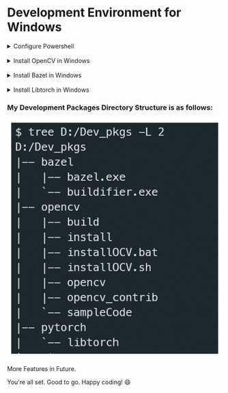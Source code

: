 # Development Environment for Windows

<details><summary> Configure Powershell</summary>

<br>

- [Install Powershell.](#install-powershell)
- [Install VSCode - 1.70.0](#install-vscode---1700)
- [Setup Powershell Terminal with oh-my-posh](#setup-powershell-terminal-with-oh-my-posh)
- [Install Git](#install-git)
- [Install PSReadLine - Autocompletion in Powershell](#install-psreadline---autocompletion-in-powershell)
- [Install Terminal-icons](#install-terminal-icons)
- [Install Posh-Git](#install-posh-git)

## Install Powershell.

[Here](https://apps.microsoft.com/store/detail/windows-terminal/9N0DX20HK701?hl=en-mm&gl=MM).

## Install VSCode - 1.70.0

[Get it](https://code.visualstudio.com/sha/download?build=stable&os=win32-x64-user).

## Setup Powershell Terminal with oh-my-posh

In Windows Terminal, change the default profile to **Powershell**. To open the setting, press **Ctrl + ,**.

<details><summary> View Image</summary>

![default](./assets/set_default_ps.png)

</details>

<br>

In the terminal, type

```
winget install JanDeDobbeleer.OhMyPosh -s winget
```
Launch new Powershell with administrator.

```
oh-my-posh font install
```
In the font list, install FiraCode and Meslo.

Then change the font in Windows Terminal. To open the setting, press **Ctrl + ,**.

<details><summary> View Image</summary>

![change_font](./assets/change_font.png)

</details>

> We need to change font for the terminal to render the icon needed for oh-my-posh themes.

To see available themes and apply it to terminal, enter the following command,

```
Get-PoshThemes
oh-my-posh init pwsh --config $env:POSH_THEMES_PATH\amro.omp.json | Invoke-Expression
```

But above theme change will be disappeared everytime you launch new terminal. To make changes everytime,

```
code .\.config\powershell\user_profile.ps1
```

In the file, write the following code snippet and save.

```
# oh-my-posh prompt
oh-my-posh init pwsh --config $env:POSH_THEMES_PATH\amro.omp.json | Invoke-Expression
```

Go back to your terminal, type

```
code $PROFILE.CurrentUserCurrentHost
```

In the file, write the following command and save.

```
. ${env:USERPROFILE}\.config\powershell\user_profile.ps1
```

## Install Git

Launch the powershell.

```
winget install --id Git.Git -e --source winget
```

## Install PSReadLine - Autocompletion in Powershell

Launch the powershell.

```
Install-Module -Name PSReadLine -AllowPrerelease -Scope CurrentUser -Force -SkipPublisherCheck
```
Set options for PSReadLine

Reopen the user_profile.ps1.

```
code .\.config\powershell\user_profile.ps1
```

In the file, add the following contents, and save.

```
# PSReadLine 
Set-PSReadLineOption -EditMode Emacs
Set-PSReadLineOption -BellStyle None
Set-PSReadLineKeyHandler -Chord 'Ctrl+d' -Function DeleteChar
Set-PSReadLineOption -PredictionSource History
Set-PSReadLineOption -PredictionViewStyle ListView
```

## Install Terminal-icons

Launch the Powershell.

```
Install-Module -Name Terminal-Icons -Repository PSGallery -Force
```

## Install Posh-Git

Launch the Powershell.

```
Install-Module posh-git -Scope CurrentUser
```

<span style="color:red"> Note that importing modules when the user launch the powershell will slow down the powershell startup time. 

That's why I put it inside the command called <b>init-mod</b>. If you want to load the modules, please invoke the above commmand.

Final <i><b>user_profile.ps1</b></i> will look like below</span>

<details><summary> View File Content</summary>

```
# oh-my-posh prompt
oh-my-posh init pwsh --config $env:POSH_THEMES_PATH\amro.omp.json | Invoke-Expression

# PSReadLine 
Set-PSReadLineOption -EditMode Emacs
Set-PSReadLineOption -BellStyle None
Set-PSReadLineKeyHandler -Chord 'Ctrl+d' -Function DeleteChar
Set-PSReadLineOption -PredictionSource History
Set-PSReadLineOption -PredictionViewStyle ListView

# Alias
Set-Alias grep findstr
Set-Alias bash 'C:\Program Files\Git\bin\bash.exe'
Set-Alias tig 'C:\Program Files\Git\usr\bin\tig.exe'
Set-Alias less 'C:\Program Files\Git\usr\bin\less.exe'

# Command - which
function which ( $command ) {
    Get-Command -Name $command -ErrorAction SilentlyContinue | 
        Select-Object -ExpandProperty Path -ErrorAction SilentlyContinue
}

# Command - init-mod
# For Importing Modules
function init-mod () {
    Import-Module posh-git
    Import-Module -Name Terminal-Icons
}
```
</details>

</details>

<br>

<details><summary> Install OpenCV in Windows </summary>

<br>

- [Install CMake - 3.24.0](#install-cmake---3240)
- [Install Visual Studio](#install-visual-studio)
- [Download OpenCV sources](#download-opencv-sources)
- [Install OpenCV](#install-opencv)

## Install CMake - 3.24.0

[Here](https://github.com/Kitware/CMake/releases/download/v3.24.0/cmake-3.24.0-windows-x86_64.msi).

Please select *Add Cmake to the system path for all users* during installation.

## Install Visual Studio

[Download](https://c2rsetup.officeapps.live.com/c2r/downloadVS.aspx?sku=community&channel=Release&version=VS2022&source=VSLandingPage&includeRecommended=true&cid=2030) from here. Install and Open the visual studio installer.

In Visual Studio Installer, search for **Desktop Development with C++**. Please check and install the tools according to the following image.

<details><summary> View Image </summary>

![vs](./assets/visual_studio.png)

</details> <br>

After installation is completed, please check the environment variable in the powershell.
```
echo $Env:VCINSTALLDIR
```
This should print - "C:\Program Files\Microsoft Visual Studio\2022\Community\VC". If not, please open environment variable window to set the variable.

## Download OpenCV sources

- [OpenCV](https://github.com/opencv/opencv/archive/refs/tags/4.6.0.zip) - 4.6.0
- [OpenCV-contrib](https://github.com/opencv/opencv_contrib/archive/refs/tags/4.6.0.zip) - 4.6.0

## Install OpenCV

1. Extract both zip files to folder.
2. Open **CMake-Gui** application.
3. Please proceed according to the figures below.

<details><summary> View Image </summary>

![step1](./assets/ocv_step1.png)

</details><br>

4. After clicking "**Configure**", you will be asked for build folder creation ( "Yes" ) and choose compiler. 
Please select "**Visual Studio 17 2022**"

<details><summary> View Image </summary>

![sub_step1](./assets/generator_ocv.png)

</details><br>

5. Please wait for configuration to be done and then, search for "opencv_extra_modules_path" and "cmake_install_prefix". Then Click "**Generate**" button to begin the generation process.

  <details><summary> View Image </summary>

  ![step2](./assets/ocv_step2.png)

  ![step3](./assets/ocv_step3.png)

  </details> <br>

6. After generation process is finished, click the "**Open Project**" button besides "**Generate**" button. This will open up the "**Visual Studio**".

7. In "**Visual Studio**", 

<details><summary> View Image </summary>

![step4](./assets/vs_config.png)

</details> <br>

You've done setting up OpenCV for Windows. If you have any questions, please open an issue.

</details>

<br>

<details><summary> Install Bazel in Windows </summary>

<br>

## Download bazel - 5.2.0

[Here](https://github.com/bazelbuild/bazel/releases/download/5.2.0/bazel-5.2.0-windows-x86_64.exe).

1. Rename the "**bazel-5.2.0-windows-x86_64.exe**" to "**bazel.exe**".
2. Move the exe file to under "**D:/Dev_pkgs/bazel/**". 
3. Update the *PATH* environment variable of user variable, please check below image.

<details><summary> View Image </summary>

![env_setup](./assets/env_setup.png)

</details>

<br>

You can check the bazel whether it is working or not by calling this command.

Launch new powershell.

```
bazel --version # bazel 5.2.0
```

4. If you want to use bazel with "**Clang**", you must do the following step.

<details><summary> View Image </summary>

![bazel_llvm](./assets/bazel_llvm.png)

</details>

</details>

<br>

<details><summary> Install Libtorch in Windows </summary>

<br>

Download [here](https://download.pytorch.org/libtorch/cpu/libtorch-win-shared-with-deps-1.12.0%2Bcpu.zip).

> This will download a libtorch CPU version. For CUDA version, please refer to this [page](https://pytorch.org/).

- Extract the zip file.

</details>


### My Development Packages Directory Structure is as follows:

![dir_tree](./assets/dir_tree.png)

More Features in Future.

You're all set. Good to go. Happy coding! :smile: